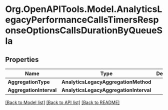 
# Org.OpenAPITools.Model.AnalyticsLegacyPerformanceCallsTimersResponseOptionsCallsDurationByQueueSla

## Properties

Name | Type | Description | Notes
------------ | ------------- | ------------- | -------------
**AggregationType** | **AnalyticsLegacyAggregationMethod** |  | 
**AggregationInterval** | **AnalyticsLegacyAggregationInterval** |  | [optional] 

[[Back to Model list]](../README.md#documentation-for-models)
[[Back to API list]](../README.md#documentation-for-api-endpoints)
[[Back to README]](../README.md)


